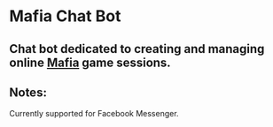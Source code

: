 # Mafia Chat Bot 

## Chat bot dedicated to creating and managing online [Mafia](https://en.wikipedia.org/wiki/Mafia_(party_game)) game sessions.

## Notes:
  Currently supported for Facebook Messenger.
